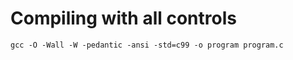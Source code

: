 # Compiling with all controls

```
gcc -O -Wall -W -pedantic -ansi -std=c99 -o program program.c
```
